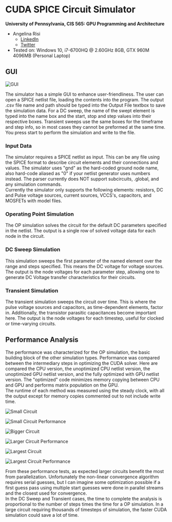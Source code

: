 CUDA SPICE Circuit Simulator
======================
**University of Pennsylvania, CIS 565: GPU Programming and Architecture**

* Angelina Risi
  * [LinkedIn](www.linkedin.com/in/angelina-risi)
  * [Twitter](https://twitter.com/Angelina_Risi)
* Tested on: Windows 10, i7-6700HQ @ 2.60GHz 8GB, GTX 960M 4096MB (Personal Laptop)

## GUI
  
![GUI](img/GUI.PNG)
  
The simulator has a simple GUI to enhance user-friendliness. The user can open a SPICE netlist file, loading the contents into the program. The output .csv file name and path should be typed into the Output File textbox to save the simulation data. For a DC sweep, the name of the swept element is typed into the name box and the start, stop and step values into their respective boxes. Transient sweeps use the same boxes for the timeframe and step info, so in most cases they cannot be preformed at the same time.
You press start to perform the simulation and write to the file.

### Input Data
  
The simulator requires a SPICE netlist as input. This can be any file using the SPICE format to describe circuit elements and their connections and values. The simulator uses "gnd" as the hard-coded ground node name, also hard-code aliased as "0" if your netlist generator uses numbers instead. The parser currently does NOT support subcircuits, .global, and any simulation commands.  
Currently the simulator only supports the following elements: resistors, DC and Pulse voltage sources, current sources, VCCS's, capacitors, and MOSFETs with model files.  
  
### Operating Point Simulation
  
The OP simulation solves the circuit for the default DC parameters specified in the netlist. The output is a single row of solved voltage data for each node in the circuit.
  
  
### DC Sweep Simulation
  
This simulation sweeps the first parameter of the named element over the range and steps specified. This means the DC voltage for voltage sources. The output is the node voltages for each parameter step, allowing one to generate DC Voltage transfer characteristics for their circuits.  
  
### Transient Simulation
  
The transient simulation sweeps the circuit over time. This is where the pulse voltage sources and capacitors, as time-dependent elements, factor in. Additionally, the transistor parasitic capacitances become important here. The output is the node voltages for each timestep, useful for clocked or time-varying circuits.
  
  
  
## Performance Analysis
  
The performance was characterized for the OP simulation, the basic building block of the other simulation types. Performance was compared between the intermediary steps in optimizing the CUDA solver. Here are compared the CPU version, the unoptimized CPU netlist version, the unoptimized GPU netlist version, and the fully optimized with GPU netlist version. The "optimized" code minimizes memory copying between CPU and GPU and performs matrix population on the GPU.  
The runtime of each method was measured using the steady clock, with all the output except for memory copies commented out to not include write time.  
  
  
![Small Circuit](img/TransientTestCircuit.PNG)  
  
![Small Circuit Performance](img/PerfSmall.PNG)  
  
![Bigger Circuit](img/100N_test.PNG)
  
![Larger Circuit Performance](img/PerfBig.PNG) 
  
![Largest Circuit](img/1000N_test.PNG)   
  
![Largest Circuit Performance](img/PerfLargest.PNG)  

From these performance tests, as expected larger circuits benefit the most from parallelization. Unfortunately the non-linear convergence algorithm requires serial guesses, but I can imagine some optimization possible if a first guess pass using multiple start guesses were done in parallel streams and the closest used for convergence.  
In the DC Sweep and Transient cases, the time to complete the analysis is proportional to the number of steps times the time for a OP simulation. In a large circuit requiring thousands of timesteps of simulation, the faster CUDA simulation could save a lot of time.
  
  
  
  